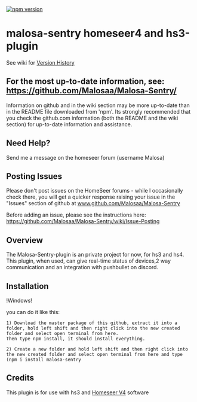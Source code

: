 [![npm version](https://badge.fury.io/js/malosa-sentry.svg)](https://badge.fury.io/js/malosa-sentry)

# malosa-sentry homeseer4 and hs3-plugin

See wiki for [Version History](https://github.com/Malosaa/Malosa-Sentry/wiki/Version-History)

## For the most up-to-date information, see: https://github.com/Malosaa/Malosa-Sentry/

Information on github and in the wiki section may be more up-to-date than in the README file downloaded from 'npm'. Its strongly recommended that you check the github.com information (both the README and the wiki section) for up-to-date information and assistance.

## Need Help?
Send me a message on the homeseer forum (username Malosa)

## Posting Issues
Please don't post issues on the HomeSeer forums - while I occasionally check there, you will get a quicker response raising your issue in the "Issues" section of github at www.github.com/Malosaa/Malosa-Sentry

Before adding an issue, please see the instructions here: https://github.com/Malosaa/Malosa-Sentry/wiki/Issue-Posting

## Overview

The Malosa-Sentry-plugin is an private project for now, for hs3 and hs4. This plugin, when used, can give real-time status of devices,2 way communication and an integration with pushbullet on discord.



## Installation
!Windows!

you can do it like this:
`````
1) Download the master package of this github, extract it into a folder, hold left shift and then right click into the new created folder and select open terminal from here.
Then type npm install, it should install everything.
`````
`````
2) Create a new folder and hold left shift and then right click into the new created folder and select open terminal from here and type (npm i install malosa-sentry
`````

  
## Credits
This plugin is for use with hs3 and [Homeseer V4](http://www.homeseer.com/home-control-software.html) software
